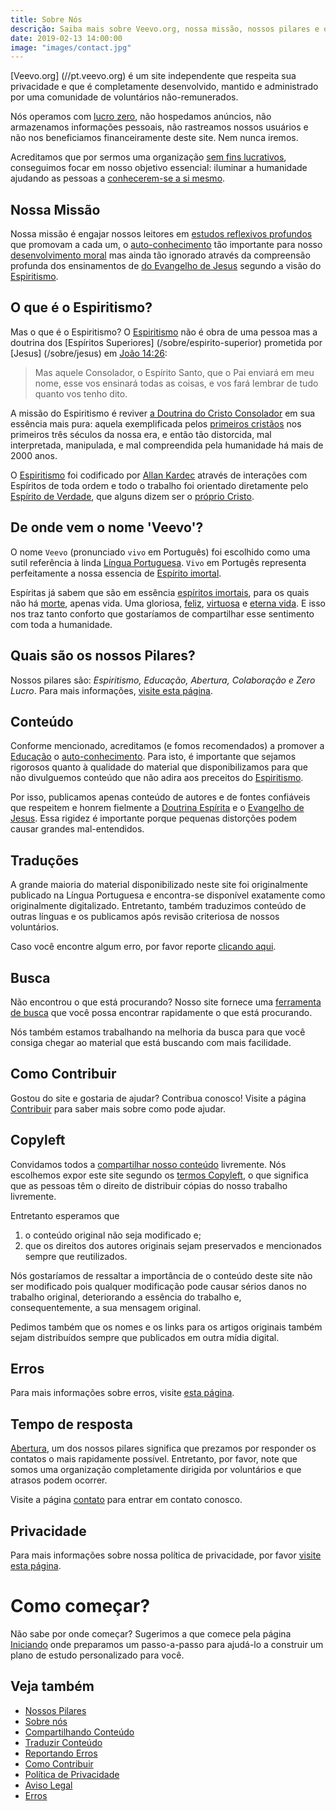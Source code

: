 ```yaml
---
title: Sobre Nós
descrição: Saiba mais sobre Veevo.org, nossa missão, nossos pilares e o que esperamos realizar.
date: 2019-02-13 14:00:00
image: "images/contact.jpg"
---
```


[Veevo.org] (//pt.veevo.org) é um site independente que respeita sua
privacidade e que é completamente desenvolvido, mantido e administrado por uma
comunidade de voluntários não-remunerados. 

Nós operamos com [lucro zero](../pilares/#lucro-zero), não hospedamos anúncios,
não armazenamos informações pessoais, não rastreamos nossos usuários e não
nos beneficiamos financeiramente deste site. Nem nunca iremos.

Acreditamos que por sermos uma organização [sem fins
lucrativos](../pilares/#sem-fins-lucrativos), conseguimos focar em nosso
objetivo essencial: iluminar a humanidade ajudando as pessoas a [conhecerem-se a
si mesmo](/sobre/auto-conhecimento).

## Nossa Missão
Nossa missão é engajar nossos leitores em [estudos reflexivos
profundos](/sobre/estudo-reflexivo) que promovam a cada um, o
[auto-conhecimento](/sobre/auto-conhecimento) tão
importante para nosso [desenvolvimento moral](/sobre/moral) mas ainda tão ignorado através da
compreensão profunda dos ensinamentos de [do Evangelho de Jesus](/evangelho)
segundo a visão do [Espiritismo](/espiritismo).

## O que é o Espiritismo?
Mas o que é o Espiritismo? O [Espiritismo](/espiritismo) não é obra de uma pessoa
mas a doutrina dos [Espíritos Superiores] (/sobre/espirito-superior)
prometida por [Jesus] (/sobre/jesus) em [João 14:26](/evangelho/jo/14-26):

> Mas aquele Consolador, o Espírito Santo, que o Pai enviará em meu nome, esse
vos ensinará todas as coisas, e vos fará lembrar de tudo quanto vos tenho dito.

A missão do Espiritismo é reviver [a Doutrina do Cristo Consolador](/evangelho)
em sua essência mais pura: aquela exemplificada pelos [primeiros
cristãos](/sobre/cristianismo-primitivo) nos primeiros três séculos da nossa
era, e então tão distorcida, mal interpretada, manipulada, e mal compreendida
pela humanidade há mais de 2000 anos.

O [Espiritismo](/espiritismo) foi codificado por [Allan
Kardec](/bio/allan-kardec) através de interações com Espíritos de toda ordem e 
todo o trabalho foi orientado diretamente pelo [Espírito de Verdade](/sobre/espírito-da-verdade), 
que alguns dizem ser o [próprio Cristo](/sobre/jesus).

## De onde vem o nome 'Veevo'?
O nome `Veevo` (pronunciado `vivo` em Português) foi escolhido como uma sutil
referência à linda [Língua Portuguesa](https://pt.wikipedia.org/wiki/L%C3%ADngua_portuguesa).
`Vivo` em Portugês representa perfeitamente a nossa essencia de [Espírito imortal](/sobre/espirito-imortal).

Espíritas já sabem que são em essência [espíritos imortais](/sobre/espirito-imortal), 
para os quais não há [morte](/sobre/morte), apenas vida. Uma gloriosa, 
[feliz](/sobre/felicidade), [virtuosa](/virtudes) e [eterna vida](/sobre/vida-eterna).
E isso nos traz tanto conforto que gostaríamos de compartilhar esse sentimento com toda a humanidade.

## Quais são os nossos Pilares?
Nossos pilares são: _Espiritismo, Educação, Abertura, Colaboração e Zero Lucro_.
Para mais informações, [visite esta página](../pilares).

## Conteúdo
Conforme mencionado, acreditamos (e fomos recomendados) a promover a [Educação](../educacao)
o [auto-conhecimento](/sobre/auto-conhecimento). Para isto, é importante que
sejamos rigorosos quanto à qualidade do material que disponibilizamos para que
não divulguemos conteúdo que não adira aos preceitos do
[Espiritismo](/espiritismo).

Por isso, publicamos apenas conteúdo de autores e de fontes confiáveis que
respeitem e honrem fielmente a [Doutrina Espírita](/espiritismo) e o [Evangelho
de Jesus](/evangelho). Essa rigidez é importante porque pequenas distorções
podem causar grandes mal-entendidos.

## Traduções
A grande maioria do material disponibilizado neste site foi originalmente
publicado na Língua Portuguesa e encontra-se disponível exatamente como
originalmente digitalizado. Entretanto, também traduzimos conteúdo de outras
línguas e os publicamos após revisão criteriosa de nossos voluntários. 

Caso você encontre algum erro, por favor reporte [clicando aqui](../contato).

## Busca
Não encontrou o que está procurando? Nosso site fornece uma [ferramenta de
busca](/buscar) que você possa encontrar rapidamente o que está procurando.

Nós também estamos trabalhando na melhoria da busca para que você consiga chegar ao
material que está buscando com mais facilidade.

## Como Contribuir
Gostou do site e gostaria de ajudar? Contribua conosco! Visite a página 
[Contribuir](/contribuir) para saber mais sobre como pode ajudar.

## Copyleft 
Convidamos todos a [compartilhar nosso conteúdo](/contribuir/compartilhar)
livremente. Nós escolhemos expor este site segundo os [termos
Copyleft](https://en.wikipedia.org/wiki/Copyleft), o que significa que as
pessoas têm o direito de distribuir cópias do nosso trabalho livremente.

Entretanto esperamos que 
1. o conteúdo original não seja modificado e;
2. que os direitos dos autores originais sejam preservados e mencionados sempre
   que reutilizados.

Nós gostaríamos de ressaltar a importância de o conteúdo deste site não ser
modificado pois qualquer modificação pode causar sérios danos no trabalho original,
deteriorando a essência do trabalho e, consequentemente, a sua mensagem
original.

Pedimos também que os nomes e os links para os artigos originais também sejam
distribuídos sempre que publicados em outra mídia digital.

## Erros
Para mais informações sobre erros, visite [esta página](../erros).

## Tempo de resposta
[Abertura](/help/pillars/#openness), um dos nossos pilares significa que
prezamos por responder os contatos o mais rapidamente possível. Entretanto,
por favor, note que somos uma organização completamente dirigida por voluntários e 
que atrasos podem ocorrer.

Visite a página [contato](/contato) para entrar em contato conosco.

## Privacidade
Para mais informações sobre nossa política de privacidade, por favor [visite
esta página](../privacidade).

# Como começar?
Não sabe por onde começar? Sugerimos a que comece pela página
[Iniciando](/iniciando) onde preparamos um passo-a-passo para ajudá-lo a
construir um plano de estudo personalizado para você.

## Veja também
* [Nossos Pilares](../pilares)  
* [Sobre nós](../sobre-nos)
* [Compartilhando Conteúdo](../compartilhar)
* [Traduzir Conteúdo](../traduzir)  
* [Reportando Erros](../erros)
* [Como Contribuir](../contribua)
* [Política de Privacidade](../privacidade)
* [Aviso Legal](../aviso-legal)  
* [Erros](../erros)

